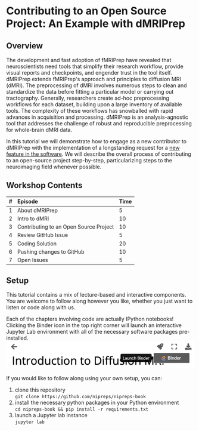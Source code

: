 Contributing to an Open Source Project: An Example with dMRIPrep
================================================================

Overview
--------

The development and fast adoption of fMRIPrep have revealed that neuroscientists need tools that simplify their research workflow, provide visual reports and checkpoints, and engender trust in the tool itself.
dMRIPrep extends fMRIPrep's approach and principles to diffusion MRI (dMRI).
The preprocessing of dMRI involves numerous steps to clean and standardize the data before fitting a particular model or carrying out tractography.
Generally, researchers create ad-hoc preprocessing workflows for each dataset, building upon a large inventory of available tools.
The complexity of these workflows has snowballed with rapid advances in acquisition and processing.
dMRIPrep is an analysis-agnostic tool that addresses the challenge of robust and reproducible preprocessing for whole-brain dMRI data.

In this tutorial we will demonstrate how to engage as a new contributor to dMRIPrep with the implementation of a longstanding request for a [new feature in the software](https://github.com/nipreps/dmriprep/issues/64).
We will describe the overall process of contributing to an open-source project step-by-step, particularizing steps to the neuroimaging field whenever possible.

Workshop Contents
-----------------

| # |  Episode | Time |
|--:|:---------|:-----|
| 1 | About dMRIPrep | 5 |
| 2 | Intro to dMRI | 10 |
| 3 | Contributing to an Open Source Project | 10 |
| 4 | Review GitHub Issue | 5 |
| 5 | Coding Solution | 20 |
| 6 | Pushing changes to GitHub | 10 |
| 7 | Open Issues | 5 |

Setup
-----

This tutorial contains a mix of lecture-based and interactive components.
You are welcome to follow along however you like, whether you just want to listen or code along with us.

Each of the chapters involving code are actually IPython notebooks!
Clicking the Binder icon in the top right corner will launch an interactive Jupyter Lab environment with all of the necessary software packages pre-installed.
![binder_link](images/binder_link.png)

If you would like to follow along using your own setup, you can:
1. clone this repository  
        `git clone https://github.com/nipreps/nipreps-book`
2. install the necessary python packages in your Python environment  
        `cd nipreps-book && pip install -r requirements.txt`
3. launch a Jupyter lab instance  
        `jupyter lab`
